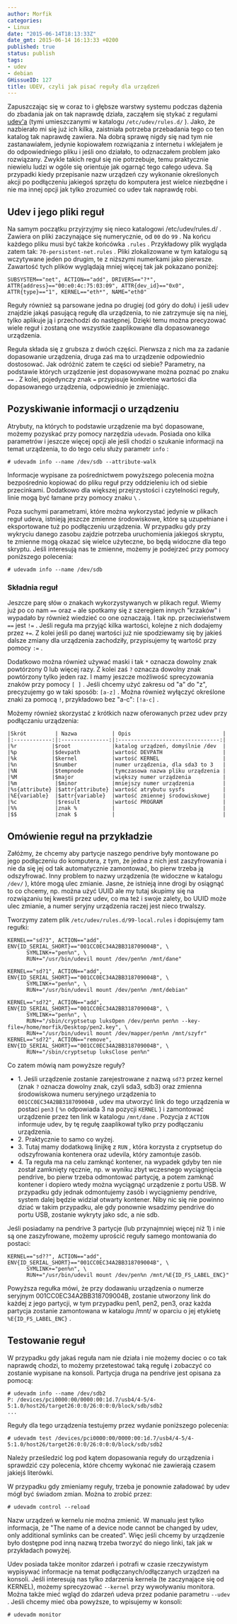 ```yaml
---
author: Morfik
categories:
- Linux
date: "2015-06-14T18:13:33Z"
date_gmt: 2015-06-14 16:13:33 +0200
published: true
status: publish
tags:
- udev
- debian
GHissueID: 127
title: UDEV, czyli jak pisać reguły dla urządzeń
---
```


Zapuszczając się w coraz to i głębsze warstwy systemu podczas dążenia do zbadania jak on tak
naprawdę działa, zacząłem się stykać z regułami [udev'a][1] (tymi umieszczanymi w katalogu
`/etc/udev/rules.d/` ). Jako, że nazbierało mi się już ich kilka, zaistniała potrzeba przebadania
tego co ten katalog tak naprawdę zawiera. Na dobrą sprawę nigdy się nad tym nie zastanawiałem,
jedynie kopiowałem rozwiązania z internetu i wklejałem je do odpowiedniego pliku i jeśli ono
działało, to odznaczałem problem jako rozwiązany. Zwykle takich reguł się nie potrzebuje, temu
praktycznie niewielu ludzi w ogóle się orientuje jak ogarnąć tego całego udeva. Są przypadki kiedy
przepisanie nazw urządzeń czy wykonanie określonych akcji po podłączeniu jakiegoś sprzętu do
komputera jest wielce niezbędne i nie ma innej opcji jak tylko zrozumieć co udev tak naprawdę robi.

<!--more-->
## Udev i jego pliki reguł

Na samym początku przyjrzyjmy się nieco katalogowi /etc/udev/rules.d/ . Zawiera on pliki zaczynające
się numerycznie, od `00` do `99` . Na końcu każdego pliku musi być także końcówka `.rules` .
Przykładowy plik wygląda zatem tak: `70-persistent-net.rules` . Pliki zlokalizowane w tym katalogu
są wczytywane jeden po drugim, te z niższymi numerkami jako pierwsze. Zawartość tych plików
wyglądają mniej więcej tak jak pokazano
    poniżej:

    SUBSYSTEM=="net", ACTION=="add", DRIVERS=="?*", ATTR{address}=="00:e0:4c:75:03:09", ATTR{dev_id}=="0x0", ATTR{type}=="1", KERNEL=="eth*", NAME="eth0"

Reguły również są parsowane jedna po drugiej (od góry do dołu) i jeśli udev znajdzie jakąś pasującą
regułę dla urządzenia, to nie zatrzymuje się na niej, tylko aplikuje ją i przechodzi do następnej.
Dzięki temu można precyzować wiele reguł i zostaną one wszystkie zaaplikowane dla dopasowanego
urządzenia.

Reguła składa się z grubsza z dwóch części. Pierwsza z nich ma za zadanie dopasowanie urządzenia,
druga zaś ma to urządzenie odpowiednio dostosować. Jak odróżnić zatem te części od siebie?
Parametry, na podstawie których urządzenie jest dopasowywane można poznać po znaku `==` . Z kolei,
pojedynczy znak `=` przypisuje konkretne wartości dla dopasowanego urządzenia, odpowiednio je
zmieniając.

## Pozyskiwanie informacji o urządzeniu

Atrybuty, na których to podstawie urządzenie ma być dopasowane, możemy pozyskać przy pomocy
narzędzia `udevadm`. Posiada ono kilka parametrów i jeszcze więcej opcji ale jeśli chodzi o
szukanie informacji na temat urządzenia, to do tego celu służy parametr `info` :

    # udevadm info --name /dev/sdb --attribute-walk

Informacje wypisane za pośrednictwem powyższego polecenia można bezpośrednio kopiować do pliku reguł
przy oddzieleniu ich od siebie przecinkami. Dodatkowo dla większej przejrzystości i czytelności
reguły, linie mogą być łamane przy pomocy znaku `\` .

Poza suchymi parametrami, które można wykorzystać jedynie w plikach reguł udeva, istnieją jeszcze
zmienne środowiskowe, które są uzupełniane i eksportowane tuż po podłączeniu urządzenia. W przypadku
gdy przy wykryciu danego zasobu zajdzie potrzeba uruchomienia jakiegoś skryptu, te zmienne mogą
okazać się wielce użyteczne, bo będą widoczne dla tego skryptu. Jeśli interesują nas te zmienne,
możemy je podejrzeć przy pomocy poniższego polecenia:

    # udevadm info --name /dev/sdb

### Składnia reguł

Jeszcze parę słów o znakach wykorzystywanych w plikach reguł. Wiemy już po co nam `==` oraz `=` ale
spotkamy się z szeregiem innych "krzaków" i wypadało by również wiedzieć co one oznaczają. I tak np.
przeciwieństwem `==` jest `!=` . Jeśli reguła ma przyjąć kilka wartości, kolejne z nich dodajemy
przez `+=`. Z kolei jeśli po danej wartości już nie spodziewamy się by jakieś dalsze zmiany dla
urządzenia zachodziły, przypisujemy tę wartość przy pomocy `:=` .

Dodatkowo można również używać maski i tak `*` oznacza dowolny znak powtórzony 0 lub więcej razy. Z
kolei zaś `?` oznacza dowolny znak powtórzony tylko jeden raz. I mamy jeszcze możliwość
sprecyzowania znaków przy pomocy `[ ]` . Jeśli chcemy użyć zakresu od "a" do "z", precyzujemy go w
taki sposób: `[a-z]` . Można również wyłączyć określone znaki za pomocą `!`, przykładowo bez "a-c":
`[!a-c]` .

Możemy również skorzystać z krótkich nazw oferowanych przez udev przy podłączaniu urządzenia:

    |Skrót         | Nazwa           | Opis                             |
    |:------------:|:---------------:|:--------------------------------:|
    |%r           |$root             |katalog urządzeń, domyślnie /dev  |
    |%p           |$devpath          |wartość DEVPATH                   |
    |%k           |$kernel           |wartość KERNEL                    |
    |%n           |$number           |numer urządzenia, dla sda3 to 3   |
    |%N           |$tempnode         |tymczasowa nazwa pliku urządzenia |
    |%M           |$major            |większy numer urządzenia          |
    |%m            |$minor           |mniejszy numer urządzenia         |
    |%s{attribute} |$attr{attribute} |wartość atrybutu sysfs            |
    |%E{variable}  |$attr{variable}  |wartość zmiennej środowiskowej    |
    |%c            |$result          |wartość PROGRAM                   |
    |%%            |znak %           |                                  |
    |$$            |znak $           |                                  |

## Omówienie reguł na przykładzie

Załóżmy, że chcemy aby partycje naszego pendrive były montowane po jego podłączeniu do komputera, z
tym, że jedna z nich jest zaszyfrowania i nie da się jej od tak automatycznie zamontować, bo pierw
trzeba ją odszyfrować. Inny problem to nazwy urządzenia (te widoczne w katalogu `/dev/` ), które
mogą ulec zmianie. Jasne, że istnieją inne drogi by osiągnąć to co chcemy, np. można użyć UUID ale
my tutaj skupimy się na rozwiązaniu tej kwestii przez udev, co ma też i swoje zalety, bo UUID może
ulec zmianie, a numer seryjny urządzenia raczej jest nieco trwalszy.

Tworzymy zatem plik `/etc/udev/rules.d/99-local.rules` i dopisujemy tam regułki:

    KERNEL=="sd?3", ACTION=="add", ENV{ID_SERIAL_SHORT}=="001CC0EC34A2BB318709004B", \
          SYMLINK+="pen%n", \
          RUN+="/usr/bin/udevil mount /dev/pen%n /mnt/dane"

    KERNEL=="sd?1", ACTION=="add", ENV{ID_SERIAL_SHORT}=="001CC0EC34A2BB318709004B", \
          SYMLINK+="pen%n", \
          RUN+="/usr/bin/udevil mount /dev/pen%n /mnt/debian"

    KERNEL=="sd?2", ACTION=="add", ENV{ID_SERIAL_SHORT}=="001CC0EC34A2BB318709004B", \
          SYMLINK+="pen%n", \
          RUN+="/sbin/cryptsetup luksOpen /dev/pen%n pen%n --key-file=/home/morfik/Desktop/pen2.key", \
          RUN+="/usr/bin/udevil mount /dev/mapper/pen%n /mnt/szyfr"
    KERNEL=="sd?2", ACTION=="remove", ENV{ID_SERIAL_SHORT}=="001CC0EC34A2BB318709004B", \
          RUN+="/sbin/cryptsetup luksClose pen%n"

Co zatem mówią nam powyższe reguły?

  - 1\. Jeśli urządzenie zostanie zarejestrowane z nazwą `sd?3` przez kernel (znak `?` oznacza
    dowolny znak, czyli sda3, sdb3) oraz zmienna środowiskowa numeru seryjnego urządzenia to
    `001CC0EC34A2BB318709004B` , udev ma utworzyć link do tego urządzenia w postaci `pen3` ( `%n`
    odpowiada 3 na pozycji `KERNEL` ) i zamontować urządzenie przez ten link w katalogu `/mnt/dane`
    . Pozycja z `ACTION` informuje udev, by tę regułę zaaplikował tylko przy podłączaniu urządzenia.
  - 2\. Praktycznie to samo co wyżej.
  - 3\. Tutaj mamy dodatkową linijkę z `RUN` , która korzysta z cryptsetup do odszyfrowania
    kontenera oraz udevila, który zamontuje zasób.
  - 4\. Ta reguła ma na celu zamknąć kontener, na wypadek gdyby ten nie został zamknięty ręcznie,
    np. w wyniku zbyt wczesnego wyciągnięcia pendrive, bo pierw trzeba odmontować partycję, a potem
    zamknąć kontener i dopiero wtedy można wyciągnąć urządzenie z portu USB. W przypadku gdy jednak
    odmontujemy zasób i wyciągniemy pendrive, system dalej będzie widział otwarty kontener. Niby nic
    się nie powinno dziać w takim przypadku, ale gdy ponownie wsadzimy pendrive do portu USB,
    zostanie wykryty jako sdc, a nie sdb.

Jeśli posiadamy na pendrive 3 partycje (lub przynajmniej więcej niż 1) i nie są one zaszyfrowane,
możemy uprościć reguły samego montowania do postaci:

    KERNEL=="sd??", ACTION=="add", ENV{ID_SERIAL_SHORT}=="001CC0EC34A2BB318709004B", \
          SYMLINK+="pen%n", \
          RUN+="/usr/bin/udevil mount /dev/pen%n /mnt/%E{ID_FS_LABEL_ENC}"

Powyższa regułka mówi, że przy dodawaniu urządzenia o numerze seryjnym 001CC0EC34A2BB318709004B,
zostanie utworzony link do każdej z jego partycji, w tym przypadku pen1, pen2, pen3, oraz każda
partycja zostanie zamontowana w katalogu /mnt/ w oparciu o jej etykietę `%E{ID_FS_LABEL_ENC}` .

## Testowanie reguł

W przypadku gdy jakaś reguła nam nie działa i nie możemy dociec o co tak naprawdę chodzi, to możemy
przetestować taką regułę i zobaczyć co zostanie wypisane na konsoli. Partycja druga na pendrive jest
opisana za pomocą:

    # udevadm info --name /dev/sdb2
    P: /devices/pci0000:00/0000:00:1d.7/usb4/4-5/4-5:1.0/host26/target26:0:0/26:0:0:0/block/sdb/sdb2
    ...

Reguły dla tego urządzenia testujemy przez wydanie poniższego
    polecenia:

    # udevadm test /devices/pci0000:00/0000:00:1d.7/usb4/4-5/4-5:1.0/host26/target26:0:0/26:0:0:0/block/sdb/sdb2

Należy prześledzić log pod kątem dopasowania reguły do urządzenia i sprawdzić czy polecenia, które
chcemy wykonać nie zawierają czasem jakiejś literówki.

W przypadku gdy zmieniamy reguły, trzeba je ponownie załadować by udev mógł być świadom zmian. Można
to zrobić przez:

    # udevadm control --reload

Nazw urządzeń w kernelu nie można zmienić. W manualu jest tylko informacja, że "The name of a device
node cannot be changed by udev, only additional symlinks can be created". Więc jeśli chcemy by
urządzenie było dostępne pod inną nazwą trzeba tworzyć do niego linki, tak jak w przykładach
powyżej.

Udev posiada także monitor zdarzeń i potrafi w czasie rzeczywistym wypisywać informacje na temat
podłączanych/odłączanych urządzeń na konsoli. Jeśli interesują nas tylko zdarzenia kernela (te
zaczynające się od KERNEL), możemy sprecyzować `--kernel` przy wywoływaniu monitora. Można także
mieć wgląd do zdarzeń udeva przez podanie parametru `--udev` . Jeśli chcemy mieć oba powyższe, to
wpisujemy w konsoli:

    # udevadm monitor


[1]: https://wiki.archlinux.org/index.php/Udev
